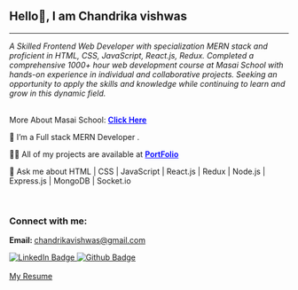 <h2>Hello👋, I am Chandrika vishwas</h2>
<hr>
<i>A Skilled Frontend Web Developer with specialization MERN stack and proficient in
        HTML, CSS, JavaScript, React.js, Redux. Completed a comprehensive 1000+ hour web
        development course at Masai School with hands-on experience in individual and collaborative projects. Seeking an
        opportunity to apply the skills and knowledge while continuing to learn and grow in this dynamic field.
</i>
<br>
<br>

<p>More About Masai School: <a href="https://masaischool.com/" style="font-weight: 600; color: blue;">Click Here</a>
</p>

<p>🌱 I’m a Full stack MERN Developer .</p>

<p>👨‍💻 All of my projects are available at <a href="https://chandrikavishwas.netlify.app/"
            style="font-weight: 600; color: blue;">PortFolio</a></p>
<p>💬 Ask me about HTML | CSS | JavaScript | React.js | Redux | Node.js | Express.js | MongoDB | Socket.io</p>


<br>

<h3 align="left">Connect with me:</h3>

<b>Email: </b><a href="" style="font-weight: 600; color: blue;">chandrikavishwas@gmail.com</a>

<div id="badges">
        <a href="https://www.linkedin.com/in/chandrika-vishwas-aa56b9244/">
            <img src="https://img.shields.io/badge/LinkedIn-blue?style=for-the-badge&logo=linkedin&logoColor=white"
                alt="LinkedIn Badge" />
        </a>
        <a href="https://chandrikavishwas.netlify.app/">
            <img src="https://img.shields.io/badge/portfolio-black?style=for-the-badge&logo=github&logoColor=white"
                alt="Github Badge" />
        </a>
        <br/>
        <br/>
        <a href="https://resume-builder-test-new.masaischool.com/resume/public?resumeId=67f2d3accde9896136179698" > My Resume </a>
        <br/>         
        
   
